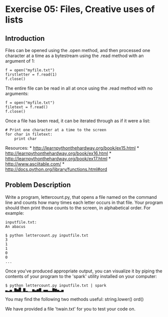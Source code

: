 Exercise 05: Files, Creative uses of lists
==========================================

Introduction
------------
Files can be opened using the .open method, and then processed one character at a time as a bytestream using the .read method with an argument of 1:

    f = open("myfile.txt")
    firstletter = f.read(1)
    f.close()

The entire file can be read in all at once using the .read method with no arguments:

    f = open("myfile.txt")
    filetext = f.read()
    f.close()

Once a file has been read, it can be iterated through as if it were a list:

    # Print one character at a time to the screen
    for char in filetext:
        print char

Resources:
    * http://learnpythonthehardway.org/book/ex15.html
    * http://learnpythonthehardway.org/book/ex16.html
    * http://learnpythonthehardway.org/book/ex17.html
    * http://www.asciitable.com/
    * http://docs.python.org/library/functions.html#ord

Problem Description
-------------------
Write a program, lettercount.py, that opens a file named on the command line and counts how many times each letter occurs in that file. Your program should then print those counts to the screen, in alphabetical order. For example:

    inputfile.txt:
    An abacus

    $ python lettercount.py inputfile.txt
    3
    1
    1
    0
    0
    ...

Once you've produced appropriate output, you can visualize it by piping the contents of your program to the 'spark' utility installed on your computer:

    $ python lettercount.py inputfile.txt | spark
    ▃▂▄▁▇▅█▁▇▂▁▁▅▃▅▇▁▄▄▂▂▇▆▄▂▄

You may find the following two methods useful:
    string.lower()
    ord()

We have provided a file 'twain.txt' for you to test your code on.